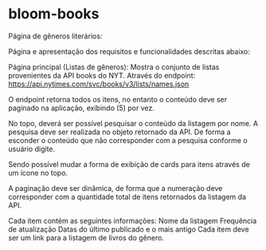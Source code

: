 # bloom-books

Página de gêneros literários:

Página e apresentação dos requisitos e funcionalidades descritas abaixo: 

Página principal (Listas de gêneros):
Mostra o conjunto de listas provenientes da API books do NYT. Através do endpoint: 
https://api.nytimes.com/svc/books/v3/lists/names.json 

O endpoint retorna todos os itens, no entanto o conteúdo deve ser paginado na aplicação, exibindo (5) por vez. 

No topo, deverá ser possível pesquisar o conteúdo da listagem por nome. A pesquisa deve ser realizada no objeto retornado da API. De forma a esconder o conteúdo que não corresponder com a pesquisa conforme o usuário digite. 

Sendo possível mudar a forma de exibição de cards para itens através de um ícone no topo.

A paginação deve ser dinâmica, de forma que a numeração deve corresponder com a quantidade total de itens retornados da listagem da API. 

Cada item contém as seguintes informações: 
Nome da listagem 
Frequência de atualização 
Datas do último publicado e o  mais antigo 
Cada item deve ser um link para a listagem de livros do gênero.
